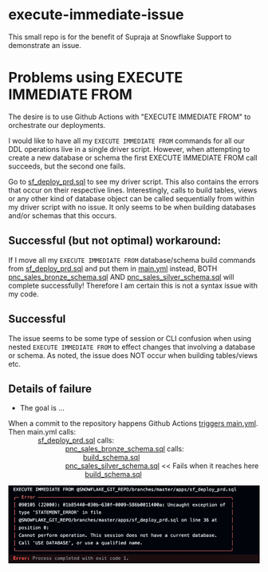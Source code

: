 # execute-immediate-issue
This small repo is for the benefit of Supraja at Snowflake Support to demonstrate an issue.

# Problems using EXECUTE IMMEDIATE FROM

The desire is to use Github Actions with "EXECUTE IMMEDIATE FROM" to orchestrate our deployments.  

I would like to have all my ```EXECUTE IMMEDIATE FROM``` commands for all our DDL operations live in a single driver script. However, when attempting to create a new database or schema the first EXECUTE IMMEDIATE FROM call succeeds, but the second one fails. 

Go to [sf_deploy_prd.sql](apps/sf_deploy_prd.sql) to see my driver script. This also contains the errors that occur on their respective lines.  Interestingly, calls to build tables, views or any other kind of database object can be called sequentially from within my driver script with no issue. It only seems to be when building databases and/or schemas that this occurs. 

## Successful (but not optimal) workaround:  

If I move all my ```EXECUTE IMMEDIATE FROM``` database/schema build commands from [sf_deploy_prd.sql](apps/sf_deploy_prd.sql) and put them in [main.yml](/.github/workflows/main.yml) instead, BOTH [pnc_sales_bronze_schema.sql](apps/pnc/snowflake_objects/databases/pnc_sales_db/schemas/bronze/pnc_sales_bronze_schema.sql) AND [pnc_sales_silver_schema.sql](pps/pnc/snowflake_objects/databases/pnc_sales_db/schemas/silver/pnc_sales_silver_schema.sql) will complete successfully!  Therefore I am certain this is not a syntax issue with my code.  

## Successful  

The issue seems to be some type of session or CLI confusion when using nested ```EXECUTE IMMEDIATE FROM``` to effect changes that involving a database or schema.  As noted, the issue does NOT occur when building tables/views etc.


## Details of failure
- The goal is ...

When a commit to the repository happens Github Actions [triggers main.yml](/.github/workflows/main.yml).  Then main.yml calls:  
&nbsp;&nbsp;&nbsp;&nbsp;&nbsp;&nbsp;&nbsp;&nbsp;&nbsp;&nbsp;&nbsp;&nbsp;&nbsp;&nbsp;&nbsp;[sf_deploy_prd.sql](apps/sf_deploy_prd.sql) calls:  
&nbsp;&nbsp;&nbsp;&nbsp;&nbsp;&nbsp;&nbsp;&nbsp;&nbsp;&nbsp;&nbsp;&nbsp;&nbsp;&nbsp;&nbsp;&nbsp;&nbsp;&nbsp;&nbsp;&nbsp;&nbsp;&nbsp;&nbsp;&nbsp;&nbsp;&nbsp;&nbsp;&nbsp;&nbsp;[pnc_sales_bronze_schema.sql](apps/pnc/snowflake_objects/databases/pnc_sales_db/schemas/bronze/pnc_sales_bronze_schema.sql) calls:  
&nbsp;&nbsp;&nbsp;&nbsp;&nbsp;&nbsp;&nbsp;&nbsp;&nbsp;&nbsp;&nbsp;&nbsp;&nbsp;&nbsp;&nbsp;&nbsp;&nbsp;&nbsp;&nbsp;&nbsp;&nbsp;&nbsp;&nbsp;&nbsp;&nbsp;&nbsp;&nbsp;&nbsp;&nbsp;&nbsp;&nbsp;&nbsp;&nbsp;&nbsp;&nbsp;&nbsp;&nbsp;&nbsp;[build_schema.sql](apps/build_schema.sql)  
&nbsp;&nbsp;&nbsp;&nbsp;&nbsp;&nbsp;&nbsp;&nbsp;&nbsp;&nbsp;&nbsp;&nbsp;&nbsp;&nbsp;&nbsp;&nbsp;&nbsp;&nbsp;&nbsp;&nbsp;&nbsp;&nbsp;&nbsp;&nbsp;&nbsp;&nbsp;&nbsp;&nbsp;&nbsp;[pnc_sales_silver_schema.sql](apps/pnc/snowflake_objects/databases/pnc_sales_db/schemas/silver/pnc_sales_silver_schema.sql)    << Fails when it reaches here   
&nbsp;&nbsp;&nbsp;&nbsp;&nbsp;&nbsp;&nbsp;&nbsp;&nbsp;&nbsp;&nbsp;&nbsp; &nbsp;&nbsp;&nbsp;&nbsp;&nbsp;&nbsp;&nbsp;&nbsp;&nbsp;&nbsp;&nbsp;&nbsp;&nbsp;&nbsp;&nbsp;&nbsp;&nbsp;&nbsp;&nbsp;&nbsp;&nbsp;&nbsp;&nbsp;&nbsp;&nbsp;&nbsp;[build_schema.sql](apps/build_schema.sql)

![alt text](.images/separate_vars.png)






